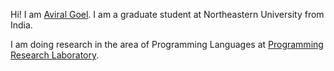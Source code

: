 Hi! I am [Aviral Goel](http://aviral.io/). I am a graduate student at Northeastern University from India.

I am doing research in the area of Programming Languages at [Programming Research Laboratory](http://prl.ccs.neu.edu/).

